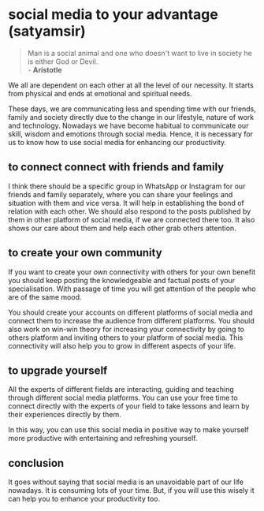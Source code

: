 # social media to your advantage (satyamsir)

> Man is a social animal and one who doesn't want to live in society he is either God or Devil.  
>  \- **Aristotle**

We all are dependent on each other at all the level of our necessity. It starts from physical and ends at emotional and spiritual needs.

These days, we are communicating less and spending time with our friends, family and society directly due to the change in our lifestyle, nature of work and technology. Nowadays we have become habitual to communicate our skill, wisdom and emotions through social media. Hence, it is necessary for us to know how to use social media for enhancing our productivity.

## to connect connect with friends and family

I think there should be a specific group in WhatsApp or Instagram for our friends and family separately, where you can share your feelings and situation with them and vice versa.
It will help in establishing the bond of relation with each other. We should also respond to the posts published by them in other platform of social media, if we are connected there too. It also shows our care about them and help each other grab others attention.

## to create your own community

If you want to create your own connectivity with others for your own benefit you should keep posting the knowledgeable and factual posts of your specialisation. With passage of time you will get attention of the people who are of the same mood.

You should create your accounts on different platforms of social media and connect them to increase the audience from different platforms. You should also work on win-win theory for increasing your connectivity by going to others platform and inviting others to your platform of social media. This connectivity will also help you to grow in different aspects of your life.

## to upgrade yourself

All the experts of different fields are interacting, guiding and teaching through different social media platforms. You can use your free time to connect directly with the experts of your field to take lessons and learn by their experiences directly by them.

In this way, you can use this social media in positive way to make yourself more productive with entertaining and refreshing yourself.

## conclusion

It goes without saying that social media is an unavoidable part of our life nowadays. It is consuming lots of your time. But, if you will use this wisely it can help you to enhance your productivity too.
